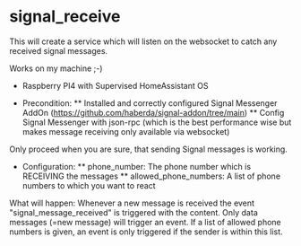 # signal_receive

This will create a service which will listen on the websocket to catch any received signal messages.

Works on my machine ;-)
* Raspberry PI4 with Supervised HomeAssistant OS

* Precondition:
** Installed and correctly configured Signal Messenger AddOn (https://github.com/haberda/signal-addon/tree/main)
** Config Signal Messenger with json-rpc (which is the best performance wise but makes message receiving only available via websocket)

Only proceed when you are sure, that sending Signal messages is working.

* Configuration:
** phone_number: The phone number which is RECEIVING the messages
** allowed_phone_numbers: A list of phone numbers to which you want to react

What will happen:
Whenever a new message is received the event "signal_message_received" is triggered with the content.
Only data messages (=new message) will trigger an event.
If a list of allowed phone numbers is given, an event is only triggered if the sender is within this list.
